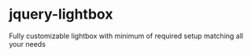 jquery-lightbox
===============

Fully customizable lightbox with minimum of required setup matching all your needs
